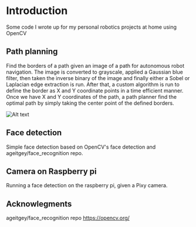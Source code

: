 # Introduction
Some code I wrote up for my personal robotics projects at home using OpenCV

## Path planning 
Find the borders of a path given an image of a path for autonomous robot navigation. The image is converted to grayscale, applied a Gaussian blue filter, then taken the inverse binary of the image and finally either a Sobel or Laplacian edge extraction is run. 
After that, a custom algorithm is run to define the border as X and Y coordinate points in a time efficient manner. 
Once we have X and Y coordinates of the path, a path planner find the optimal path by simply taking the center point of the defined borders. 


![Alt text](https://github.com/booleanlogic21/openCV_on_raspi/edit/master/pics/binary.png?raw=true "Title")


## Face detection
Simple face detection based on OpenCV's face detection and ageitgey/face_recognition repo. 

## Camera on Raspberry pi
Running a face detection on the raspberry pi, given a Pixy camera. 

## Acknowlegments 
ageitgey/face_recognition repo
https://opencv.org/
